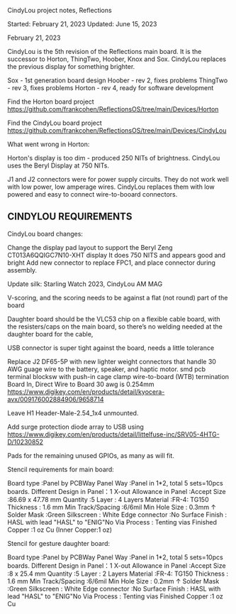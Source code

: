 CindyLou project notes, Reflections

Started: February 21, 2023
Updated: June 15, 2023

February 21, 2023

CindyLou is the 5th revision of the Reflections main board. 
It is the successor to Horton, ThingTwo, Hoober, Knox and Sox.
CindyLou replaces the previous display for something brighter.

Sox - 1st generation board design
Hoober - rev 2, fixes problems
ThingTwo - rev 3, fixes problems
Horton - rev 4, ready for software development

Find the Horton board project
https://github.com/frankcohen/ReflectionsOS/tree/main/Devices/Horton

Find the CindyLou board project
https://github.com/frankcohen/ReflectionsOS/tree/main/Devices/CindyLou

What went wrong in Horton:

Horton's display is too dim - produced 250 NITs of brightness. CindyLou
uses the Beryl Display at 750 NITs.

J1 and J2 connectors were for power supply circuits. They do not work
well with low power, low amperage wires. CindyLou replaces them with low powered and easy to connect wire-to-booard connectors.


CINDYLOU REQUIREMENTS
---------------------

CindyLou board changes:

Change the display pad layout to support
the Beryl Zeng CT013A6QQIGC7N10-XHT display
It does 750 NITS and appears good and bright
Add new connector to replace FPC1, and place
connector during assembly.

Update silk: Starling Watch 2023, CindyLou AM MAG

V-scoring, and the scoring needs to be against a flat (not round) part of the board

Daughter board should be the VLC53 chip on a flexible cable board, with the resisters/caps on the main board, so there’s no welding needed at the daughter board for the cable, 

USB connector is super tight against the board, needs a little tolerance

Replace J2 DF65-5P with new lighter weight connectors that handle 30 AWG guage wire to the battery, speaker, and haptic motor.
smd pcb terminal blocksw with push-in cage clamp
wire-to-board (WTB) termination
Board In, Direct Wire to Board
30 awg is 0.254mm
https://www.digikey.com/en/products/detail/kyocera-avx/009176002884906/9658714

Leave H1 Header-Male-2.54_1x4 unmounted.

Add surge protection diode array to USB using 
https://www.digikey.com/en/products/detail/littelfuse-inc/SRV05-4HTG-D/10230852

Pads for the remaining unused GPIOs, as many as will fit.

Stencil requirements for main board:

Board type :Panel by PCBWay
Panel Way :Panel in 1*2, total 5 sets=10pcs boards.
Different Design
in Panel：1
X-out Allowance in Panel :Accept
Size :86.69 x 47.78 mm
Quantity :5
Layer :
4 Layers
Material :FR-4: TG150
Thickness :
1.6 mm
Min Track/Spacing :6/6mil
Min Hole Size :
0.3mm ↑
Solder Mask :Green
Silkscreen :
White
Edge connector :No
Surface Finish :
HASL with lead
"HASL" to "ENIG"No
Via Process :
Tenting vias
Finished Copper :1 oz Cu (Inner Copper:1 oz)

Stencil for gesture daughter board:

Board type :Panel by PCBWay
Panel Way :Panel in 1*2, total 5 sets=10pcs boards.
Different Design
in Panel：1
X-out Allowance in Panel :Accept
Size :8 x 25.4 mm
Quantity :5
Layer :
2 Layers
Material :FR-4: TG150
Thickness :
1.6 mm
Min Track/Spacing :6/6mil
Min Hole Size :
0.2mm ↑
Solder Mask :Green
Silkscreen :
White
Edge connector :No
Surface Finish :
HASL with lead
"HASL" to "ENIG"No
Via Process :
Tenting vias
Finished Copper :1 oz Cu
